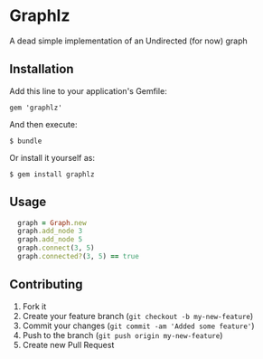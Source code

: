 # Graphlz

A dead simple implementation of an Undirected (for now) graph

## Installation

Add this line to your application's Gemfile:

    gem 'graphlz'

And then execute:

    $ bundle

Or install it yourself as:

    $ gem install graphlz

## Usage

```ruby
  graph = Graph.new
  graph.add_node 3
  graph.add_node 5
  graph.connect(3, 5)
  graph.connected?(3, 5) == true
```
## Contributing

1. Fork it
2. Create your feature branch (`git checkout -b my-new-feature`)
3. Commit your changes (`git commit -am 'Added some feature'`)
4. Push to the branch (`git push origin my-new-feature`)
5. Create new Pull Request
